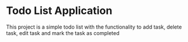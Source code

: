 # Todo List Application

This project is a simple todo list with the functionality to add task, delete task, edit task and mark the task as completed